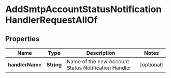 

# AddSmtpAccountStatusNotificationHandlerRequestAllOf


## Properties

| Name | Type | Description | Notes |
|------------ | ------------- | ------------- | -------------|
|**handlerName** | **String** | Name of the new Account Status Notification Handler |  [optional] |



